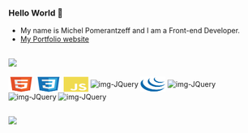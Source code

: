 ### Hello World 👋

* My name is Michel Pomerantzeff and I am a Front-end Developer.
* [My Portfolio website](https://michelpomerantzeff.github.io/portfolio/)
##
<div>
  <img height="165em" src="https://github-readme-stats.vercel.app/api?username=michelpomerantzeff&show_icons=true&theme=merko&include_all_commits=true&count_private=true"/>
</div>
  
  <div style="display: inline_block"><br>
    <img align="center" alt="img-HTML" height="30" width="50" src="https://raw.githubusercontent.com/devicons/devicon/master/icons/html5/html5-original.svg">
    <img align="center" alt="img-CSS" height="30" width="50" src="https://raw.githubusercontent.com/devicons/devicon/master/icons/css3/css3-original.svg">
    <img align="center" alt="img-Js" height="30" width="50" src="https://raw.githubusercontent.com/devicons/devicon/master/icons/javascript/javascript-plain.svg">
    <img align="center" alt="img-JQuery" height="30" width="50" src="https://cdn.jsdelivr.net/gh/devicons/devicon/icons/react/react-original.svg">
    <img align="center" alt="img-JQuery" height="30" width="50" src="https://raw.githubusercontent.com/devicons/devicon/master/icons/jquery/jquery-original.svg">
    <img align="center" alt="img-JQuery" height="30" width="50" src="https://cdn.jsdelivr.net/gh/devicons/devicon/icons/bootstrap/bootstrap-original.svg">
    <img align="center" alt="img-JQuery" height="30" width="50" src="https://cdn.jsdelivr.net/gh/devicons/devicon/icons/nodejs/nodejs-original.svg">
    <img align="center" alt="img-JQuery" height="30" width="50" src="https://cdn.jsdelivr.net/gh/devicons/devicon/icons/git/git-original.svg">
  </div>

##
    
<div>
    <a href="https://www.linkedin.com/in/michelpomerantzeff/" target="_blank"><img src="https://img.shields.io/badge/-LinkedIn-%230077B5?style=for-the-badge&logo=linkedin&logoColor=white" target="_blank"></a>   
</div>
